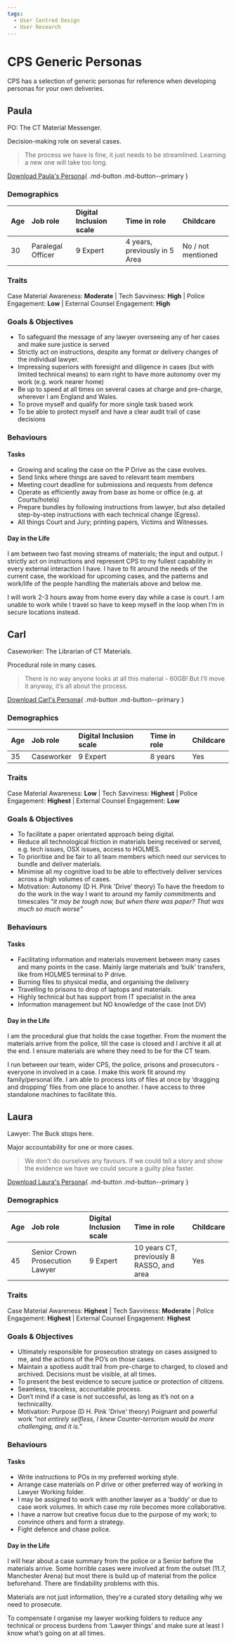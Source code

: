 ```yaml
---
tags:
  - User Centred Design
  - User Research
---
```


# CPS Generic Personas

CPS has a selection of generic personas for reference when developing personas for your own deliveries.

## Paula

PO: The CT Material Messenger.

Decision-making role on several cases.

> The process we have is fine, it just needs to be streamlined. Learning a new one will take too long.

[Download Paula's Persona](./Paula.pdf){ .md-button .md-button--primary }

### Demographics

| Age | Job role          | Digital Inclusion scale | Time in role                  | Childcare          |
|:----|:------------------|:------------------------|:------------------------------|:-------------------|
| 30  | Paralegal Officer | 9 Expert                | 4 years, previously in 5 Area | No / not mentioned |

### Traits

Case Material Awareness: **Moderate** | 
Tech Savviness: **High** | 
Police Engagement: **Low** | 
External Counsel Engagement: **High**

### Goals & Objectives

* To safeguard the message of any lawyer overseeing any of her cases and make sure justice is served 
* Strictly act on instructions, despite any format or delivery changes of the individual lawyer.
* Impressing superiors with foresight and diligence in cases (but with limited technical means) to earn right to have 
  more autonomy over my work (e.g. work nearer home)
* Be up to speed at all times on several cases at charge and pre-charge, wherever I am England and Wales.
* To prove myself and qualify for more single task based work
* To be able to protect myself and have a clear audit trail of case decisions

### Behaviours

#### Tasks

* Growing and scaling the case on the P Drive as the case evolves.
* Send links where things are saved to relevant team members
* Meeting court deadline for submissions and requests from defence
* Operate as efficiently away from base as home or office (e.g. at Courts/hotels)
* Prepare bundles by following instructions from lawyer, but also detailed step-by-step instructions with each technical 
  change (Egress).
* All things Court and Jury; printing papers, Victims and Witnesses.

#### Day in the Life

I am between two fast moving streams of materials; the input and output. I strictly act on instructions and represent 
CPS to my fullest capability in every external interaction I have. I have to fit around the needs of the current case, 
the workload for upcoming cases, and the patterns and work/life of the people handling the materials above and below me. 

I will work 2-3 hours away from home every day while a case is court. I am unable to work while I travel so have to keep 
myself in the loop when I’m in secure locations instead.

## Carl

Caseworker: The Librarian of CT Materials.

Procedural role in many cases.

> There is no way anyone looks at all this material - 60GB! But I’ll move it anyway, it’s all about the process.

[Download Carl's Persona](./Carl.pdf){ .md-button .md-button--primary }

### Demographics

| Age | Job role   | Digital Inclusion scale | Time in role | Childcare |
|:----|:-----------|:------------------------|:-------------|:----------|
| 35  | Caseworker | 9 Expert                | 8 years      | Yes       |

### Traits

Case Material Awareness: **Low** | 
Tech Savviness: **Highest** | 
Police Engagement: **Highest** | 
External Counsel Engagement: **Low**

### Goals & Objectives

* To facilitate a paper orientated approach being digital.
* Reduce all technological friction in materials being received or served, e.g. tech issues, OSX issues, access to 
  HOLMES.
* To prioritise and be fair to all team members which need our services to bundle and deliver materials.
* Minimise all my cognitive load to be able to effectively deliver services across a high volumes of cases.
* Motivation: Autonomy (D H. Pink 'Drive' theory) To have the freedom to do the work in the way I want to around my 
  family commitments and timescales _"it may be tough now, but when there was paper? That was much so much worse"_

### Behaviours

#### Tasks

* Facilitating information and materials movement between many cases and many points in the case. Mainly large materials 
  and ‘bulk’ transfers, like from HOLMES terminal to P drive.
* Burning files to physical media, and organising the delivery
* Travelling to prisons to drop of laptops and materials.
* Highly technical but has support from IT specialist in the area
* Information management but NO knowledge of the case (not DV)

#### Day in the Life

I am the procedural glue that holds the case together. From the moment the materials arrive from the police, till the 
case is closed and I archive it all at the end. I ensure materials are where they need to be for the CT team. 

I run between our team, wider CPS, the police, prisons and prosecutors - everyone in involved in a case. I make this 
work fit around my family/personal life. I am able to process lots of files at once by ‘dragging and dropping’ files 
from one place to another. I have access to three standalone machines to facilitate this.

## Laura

Lawyer: The Buck stops here.

Major accountability for one or more cases.

> We don't do ourselves any favours. 
> If we could tell a story and show the evidence we have we could secure a guilty plea faster.

[Download Laura's Persona](./Laura.pdf){ .md-button .md-button--primary }

### Demographics

| Age | Job role                        | Digital Inclusion scale | Time in role                              | Childcare |
|:----|:--------------------------------|:------------------------|:------------------------------------------|:----------|
| 45  | Senior Crown Prosecution Lawyer | 9 Expert                | 10 years CT, previously 8 RASSO, and area | Yes       |

### Traits

Case Material Awareness: **Highest** | 
Tech Savviness: **Moderate** | 
Police Engagement: **Highest** | 
External Counsel Engagement: **Highest**

### Goals & Objectives

* Ultimately responsible for prosecution strategy on cases assigned to me, and the actions of the PO’s on those cases.
* Maintain a spotless audit trail from pre-charge to charged, to closed and archived. Decisions must be visible, at all 
  times.
* To present the best evidence to secure justice or protection of citizens.
* Seamless, traceless, accountable process.
* Don’t mind if a case is not successful, as long as it’s not on a technicality.
* Motivation: Purpose (D H. Pink 'Drive' theory) Poignant and powerful work _"not entirely selfless, I knew 
  Counter-terrorism would be more challenging, and it is."_

### Behaviours

#### Tasks

* Write instructions to POs in my preferred working style.
* Arrange case materials on P drive or other preferred way of working in Lawyer Working folder.
* I may be assigned to work with another lawyer as a ‘buddy’ or due to case work volumes. In which case my role becomes
  more collaborative.
* I have a narrow but creative focus due to the purpose of my work; to convince others and form a strategy.
* Fight defence and chase police.

#### Day in the Life

I will hear about a case summary from the police or a Senior before the materials arrive. Some horrible cases were 
involved at from the outset (11.7, Manchester Arena) but most there is build up of material from the police beforehand. 
There are findability problems with this.

Materials are not just information, they're a curated story detailing why we need to prosecute.

To compensate I organise my lawyer working folders to reduce any technical or process burdens from ‘Lawyer things’ and 
make sure at least I know what’s going on at all times.
